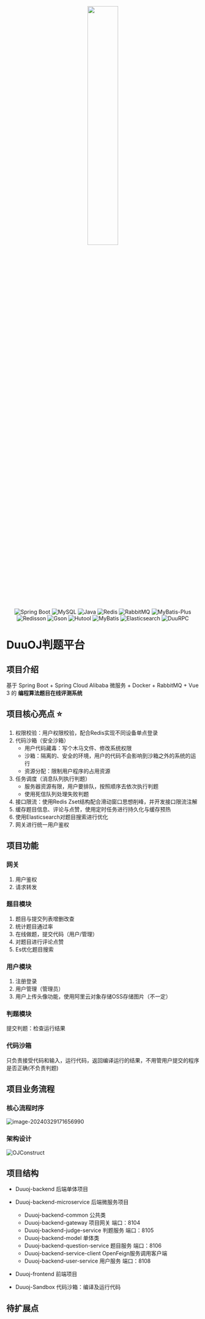  <p align=center><img src="https://cdn.jsdelivr.net/gh/0oHo0/Picture@main/img/202312181036449.jpg#pic_center" style="width: 40%;" /></p>
<p align="center">
<a>
    <img src="https://img.shields.io/badge/Spring Boot-2.7.2-brightgreen.svg" alt="Spring Boot">
    <img src="https://img.shields.io/badge/MySQL-8.0.20-orange.svg" alt="MySQL">
    <img src="https://img.shields.io/badge/Java-1.8-blue.svg" alt="Java">
    <img src="https://img.shields.io/badge/Redis-5.0.14-red.svg" alt="Redis">
    <img src="https://img.shields.io/badge/RabbitMQ-3.9.11-orange.svg" alt="RabbitMQ">
    <img src="https://img.shields.io/badge/MyBatis--Plus-3.5.2-blue.svg" alt="MyBatis-Plus">
    <img src="https://img.shields.io/badge/Redisson-3.21.3-yellow.svg" alt="Redisson">
    <img src="https://img.shields.io/badge/Gson-3.9.1-blue.svg" alt="Gson">
    <img src="https://img.shields.io/badge/Hutool-5.8.8-green.svg" alt="Hutool">
    <img src="https://img.shields.io/badge/MyBatis-2.2.2-yellow.svg" alt="MyBatis">
     <img src="https://img.shields.io/badge/Elasticsearch-7.17.9-blue.svg" alt="Elasticsearch">
     <img src="https://img.shields.io/badge/DuuRPC-0.0.1-green.svg" alt="DuuRPC">
</a>
</p>




#    DuuOJ判题平台

##  项目介绍

基于 Spring Boot + Spring Cloud Alibaba 微服务 + Docker + RabbitMQ + Vue 3 的 **编程算法题目在线评测系统** 

## 项目核心亮点 ⭐

1. 权限校验：用户权限校验，配合Redis实现不同设备单点登录
2. 代码沙箱（安全沙箱）
   - 用户代码藏毒：写个木马文件、修改系统权限
   - 沙箱：隔离的、安全的环境，用户的代码不会影响到沙箱之外的系统的运行
   - 资源分配：限制用户程序的占用资源
3. 任务调度（消息队列执行判题）
   - 服务器资源有限，用户要排队，按照顺序去依次执行判题
   - 使用死信队列处理失败判题
4. 接口限流：使用Redis Zset结构配合滑动窗口思想削峰，并开发接口限流注解
5. 缓存题目信息、评论与点赞，使用定时任务进行持久化与缓存预热
6. 使用Elasticsearch对题目搜索进行优化
7. 网关进行统一用户鉴权

##  项目功能

### 网关

1. 用户鉴权
2. 请求转发

### 题目模块

1. 题目与提交列表增删改查
2. 统计题目通过率
3. 在线做题，提交代码（用户/管理）
4. 对题目进行评论点赞
5. Es优化题目搜索

### 用户模块

1. 注册登录
2. 用户管理（管理员）
3. 用户上传头像功能，使用阿里云对象存储OSS存储图片（不一定）

### 判题模块

提交判题：检查运行结果

### 代码沙箱

只负责接受代码和输入，运行代码，返回编译运行的结果，不用管用户提交的程序是否正确(不负责判题)

##   项目业务流程

### 核心流程时序

![image-20240329171656990](https://cdn.jsdelivr.net/gh/0oHo0/Picture@main/img/202403291716119.png)

### 架构设计

![OJConstruct](https://cdn.jsdelivr.net/gh/0oHo0/Picture@main/img/202403292014021.png)

## 项目结构

- Duuoj-backend  后端单体项目

- Duuoj-backend-microservice  后端微服务项目
  - Duuoj-backend-common 公共类
  - Duuoj-backend-gateway 项目网关  端口：8104
  - Duuoj-backend-judge-service 判题服务   端口：8105
  - Duuoj-backend-model  单体类  
  - Duuoj-backend-question-service 题目服务   端口：8106
  - Duuoj-backend-service-client  OpenFeign服务调用客户端
  - Duuoj-backend-user-service 用户服务   端口：8108
  
- Duuoj-frontend  前端项目

- Duuoj-Sandbox 代码沙箱：编译及运行代码

## 待扩展点  

